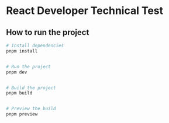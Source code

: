 # React Developer Technical Test

## How to run the project

```bash
# Install dependencies
pnpm install


# Run the project
pnpm dev


# Build the project
pnpm build


# Preview the build
pnpm preview
```
